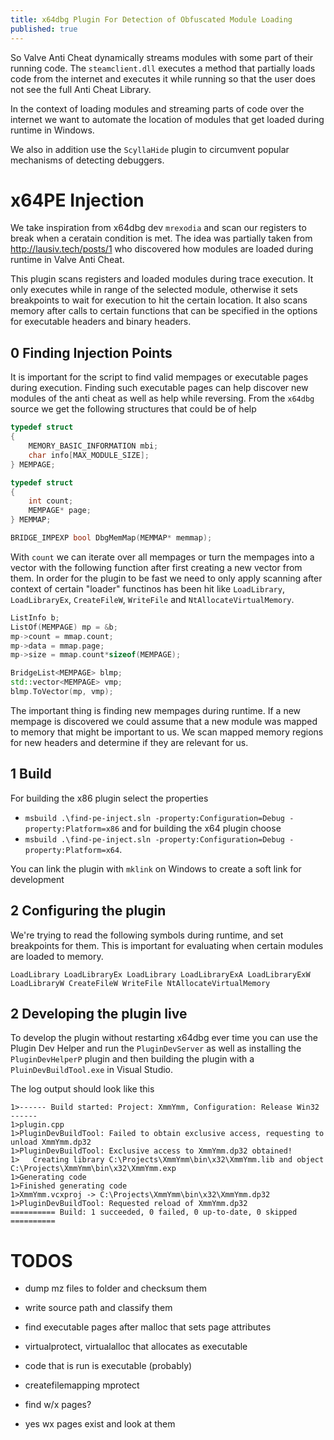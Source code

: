 ```yaml
---
title: x64dbg Plugin For Detection of Obfuscated Module Loading
published: true
---
```


So Valve Anti Cheat dynamically streams modules with some part of their running code. The `steamclient.dll` executes a method that partially loads code from the internet and executes it while running so that the user does not see the full Anti Cheat Library. 

In the context of loading modules and streaming parts of code over the internet we want to automate the location of modules that get loaded during runtime in Windows. 

We also in addition use the `ScyllaHide` plugin to circumvent popular mechanisms of detecting debuggers. 

# x64PE Injection

We take inspiration from x64dbg dev `mrexodia` and scan our registers to break when a ceratain condition is met. The idea was partially taken from http://lausiv.tech/posts/1 who discovered how modules are loaded during runtime in Valve Anti Cheat.

This plugin scans registers and loaded modules during trace execution. It only executes while in range of the selected module, otherwise it sets breakpoints to wait for execution to hit the certain location.
It also scans memory after calls to certain functions that can be specified in the options for executable headers and binary headers.

## 0 Finding Injection Points

It is important for the script to find valid mempages or executable pages during execution. Finding such executable pages can help discover new modules of the anti cheat as well as help while reversing. From the `x64dbg` source we get the following structures that could be of help 

```cpp
typedef struct
{
    MEMORY_BASIC_INFORMATION mbi;
    char info[MAX_MODULE_SIZE];
} MEMPAGE;

typedef struct
{
    int count;
    MEMPAGE* page;
} MEMMAP;

BRIDGE_IMPEXP bool DbgMemMap(MEMMAP* memmap);
```

With `count` we can iterate over all mempages or turn the mempages into a vector with the following function after first creating a new vector from them. 
In order for the plugin to be fast we need to only apply scanning after context of certain "loader" functinos has been hit like `LoadLibrary`, `LoadLibraryEx`, `CreateFileW`, `WriteFile` and `NtAllocateVirtualMemory`.  

```cpp
ListInfo b;
ListOf(MEMPAGE) mp = &b;
mp->count = mmap.count;
mp->data = mmap.page;
mp->size = mmap.count*sizeof(MEMPAGE);

BridgeList<MEMPAGE> blmp;
std::vector<MEMPAGE> vmp;
blmp.ToVector(mp, vmp);
```

The important thing is finding new mempages during runtime. If a new mempage is discovered we could assume that a new module was mapped to memory that might be important to us. We scan mapped memory regions for new headers and determine if they are relevant for us.

## 1 Build

For building the x86 plugin select the properties 
* `msbuild .\find-pe-inject.sln -property:Configuration=Debug -property:Platform=x86`
and for building the x64 plugin choose 
* `msbuild .\find-pe-inject.sln -property:Configuration=Debug -property:Platform=x64`.

You can link the plugin with `mklink` on Windows to create a soft link for development

## 2 Configuring the plugin

We're trying to read the following symbols during runtime, and set breakpoints for them. This is important for evaluating when certain modules are loaded to memory. 

`LoadLibrary LoadLibraryEx LoadLibrary LoadLibraryExA LoadLibraryExW LoadLibraryW CreateFileW WriteFile NtAllocateVirtualMemory`

## 2 Developing the plugin live

To develop the plugin without restarting x64dbg ever time you can use the Plugin Dev Helper and run the `PluginDevServer` as well as installing the `PluginDevHelperP` plugin and then building the plugin with a `PluinDevBuildTool.exe` in Visual Studio. 

The log output should look like this

```
1>------ Build started: Project: XmmYmm, Configuration: Release Win32 ------
1>plugin.cpp
1>PluginDevBuildTool: Failed to obtain exclusive access, requesting to unload XmmYmm.dp32
1>PluginDevBuildTool: Exclusive access to XmmYmm.dp32 obtained!
1>   Creating library C:\Projects\XmmYmm\bin\x32\XmmYmm.lib and object C:\Projects\XmmYmm\bin\x32\XmmYmm.exp
1>Generating code
1>Finished generating code
1>XmmYmm.vcxproj -> C:\Projects\XmmYmm\bin\x32\XmmYmm.dp32
1>PluginDevBuildTool: Requested reload of XmmYmm.dp32
========== Build: 1 succeeded, 0 failed, 0 up-to-date, 0 skipped ==========

```


# TODOS

- dump mz files to folder and checksum them
- write source path and classify them
- find executable pages after malloc that sets page attributes
- virtualprotect, virtualalloc that allocates as executable 
- code that is run is executable (probably)

- createfilemapping mprotect
- find w/x pages? 
- yes wx pages exist and look at them 
